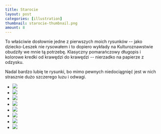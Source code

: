 ```yaml
---
title: Starocie
layout: post
categories: [illustration]
thumbnail: starocie-thumbnail.png
amount: 8
---
```


To właściwie dosłownie jedne z pierwszych moich rysunków -- jako dziecko-Leszek nie rysowałem i to dopiero wykłady na Kulturoznawstwie obudziły we mnie tą potrzebę. Klasyczny pomarańczowy długopis i kolorowe kredki od krawędzi do krawędzi -- nierzadko na papierze z odzysku.

Nadal bardzo lubię te rysunki, bo mimo pewnych niedociągnięć jest w nich strasznie dużo szczerego luzu i odwagi.

* [![][222]][222]
* [![][223]][223]
* [![][224]][224]
* [![][225]][225]
* [![][226]][226]
* [![][227]][227]
* [![][228]][228]
* [![][229]][229]

[222]: http://leszekpietrzak.com/images/222.jpg
[223]: http://leszekpietrzak.com/images/223.jpg
[224]: http://leszekpietrzak.com/images/224.jpg
[225]: http://leszekpietrzak.com/images/225.jpg
[226]: http://leszekpietrzak.com/images/226.jpg
[227]: http://leszekpietrzak.com/images/227.jpg
[228]: http://leszekpietrzak.com/images/228.jpg
[229]: http://leszekpietrzak.com/images/229.jpg